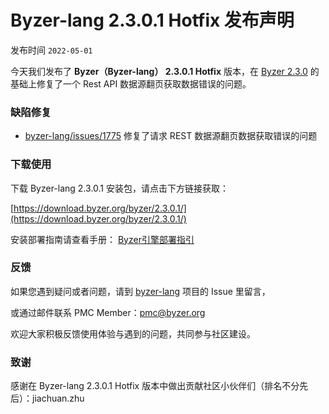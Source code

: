 # Byzer-lang 2.3.0.1 Hotfix 发布声明

发布时间 `2022-05-01`

今天我们发布了 **Byzer（Byzer-lang） 2.3.0.1 Hotfix** 版本，在 [Byzer 2.3.0](/byzer-lang/zh-cn/release-notes/2.3.0.md) 的基础上修复了一个 Rest API 数据源翻页获取数据错误的问题。



### 缺陷修复

- [byzer-lang/issues/1775](https://github.com/byzer-org/byzer-lang/issues/1775) 修复了请求 REST 数据源翻页数据获取错误的问题


### 下载使用 

下载 Byzer-lang 2.3.0.1 安装包，请点击下方链接获取：

[https://download.byzer.org/byzer/2.3.0.1/](https://download.byzer.org/byzer/2.3.0.1/)

安装部署指南请查看手册： [Byzer引擎部署指引](https://docs.byzer.org/#/byzer-lang/zh-cn/installation/README)



### 反馈

如果您遇到疑问或者问题，请到 [byzer-lang](https://github.com/byzer-org/byzer-lang) 项目的 Issue 里留言，

或通过邮件联系 PMC Member：pmc@byzer.org

欢迎大家积极反馈使用体验与遇到的问题，共同参与社区建设。



### 致谢

感谢在 Byzer-lang 2.3.0.1 Hotfix 版本中做出贡献社区小伙伴们（排名不分先后）：jiachuan.zhu
